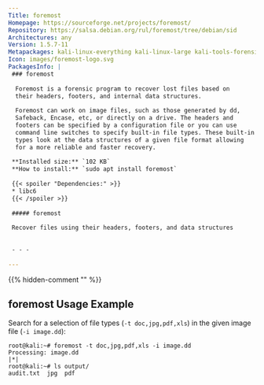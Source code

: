 ```yaml
---
Title: foremost
Homepage: https://sourceforge.net/projects/foremost/
Repository: https://salsa.debian.org/rul/foremost/tree/debian/sid
Architectures: any
Version: 1.5.7-11
Metapackages: kali-linux-everything kali-linux-large kali-tools-forensics 
Icon: images/foremost-logo.svg
PackagesInfo: |
 ### foremost
 
  Foremost is a forensic program to recover lost files based on
  their headers, footers, and internal data structures.
   
  Foremost can work on image files, such as those generated by dd,
  Safeback, Encase, etc, or directly on a drive. The headers and
  footers can be specified by a configuration file or you can use
  command line switches to specify built-in file types. These built-in
  types look at the data structures of a given file format allowing
  for a more reliable and faster recovery.
 
 **Installed size:** `102 KB`  
 **How to install:** `sudo apt install foremost`  
 
 {{< spoiler "Dependencies:" >}}
 * libc6 
 {{< /spoiler >}}
 
 ##### foremost
 
 Recover files using their headers, footers, and data structures
 
 
 - - -
 
---
```

{{% hidden-comment "<!--Do not edit anything above this line-->" %}}

## foremost Usage Example

Search for a selection of file types (`-t doc,jpg,pdf,xls`) in the given image file (`-i image.dd`):

```
root@kali:~# foremost -t doc,jpg,pdf,xls -i image.dd
Processing: image.dd
|*|
root@kali:~# ls output/
audit.txt  jpg  pdf
```
